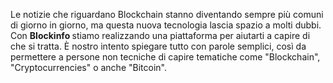 <p>
  Le notizie che riguardano Blockchain stanno diventando sempre più comuni di giorno in giorno, ma questa nuova tecnologia lascia spazio a molti dubbi. Con <strong> Blockinfo </strong> stiamo realizzando una piattaforma per aiutarti a capire di che si tratta. È nostro intento spiegare tutto con parole semplici, così da permettere a persone non tecniche di capire tematiche come "Blockchain", "Cryptocurrencies" o anche "Bitcoin".
</p>